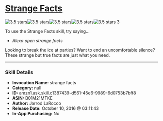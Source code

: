 # [Strange Facts](http://alexa.amazon.com/#skills/amzn1.ask.skill.c1387439-d561-45e6-9989-6d0753b7bff8)
![3.5 stars](../../images/ic_star_black_18dp_1x.png)![3.5 stars](../../images/ic_star_black_18dp_1x.png)![3.5 stars](../../images/ic_star_black_18dp_1x.png)![3.5 stars](../../images/ic_star_half_black_18dp_1x.png)![3.5 stars](../../images/ic_star_border_black_18dp_1x.png) 3

To use the Strange Facts skill, try saying...

* *Alexa open strange facts*

Looking to break the ice at parties?  Want to end an uncomfortable silence?  These strange but true facts are just what you need.

***

### Skill Details

* **Invocation Name:** strange facts
* **Category:** null
* **ID:** amzn1.ask.skill.c1387439-d561-45e6-9989-6d0753b7bff8
* **ASIN:** B01M21MTKE
* **Author:** Jarrod LaRocco
* **Release Date:** October 10, 2016 @ 03:11:43
* **In-App Purchasing:** No
